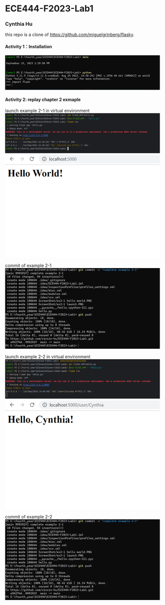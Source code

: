 # ECE444-F2023-Lab1
### Cynthia Hu
this repo is a clone of 
https://github.com/miguelgrinberg/flasky.

#### Activity 1：Installation
![Alt text](<ScreenShot/Lab1 activity 1.PNG>)

#### Activity 2: replay chapter 2 exmaple
launch example 2-1 in virtual environment
![Alt text](<ScreenShot/ex2-1 launch.PNG>)
![Alt text](<ScreenShot/ex2-1 hello world.PNG>)

commit of example 2-1
![Alt text](ScreenShot/ex2-1_commit.PNG)

launch example 2-2 in virtual environment
![Alt text](<ScreenShot/ex2-2 launch.PNG>)
![Alt text](ScreenShot/ex2-2_hello_user.PNG)

commit of example 2-2
![Alt text](ScreenShot/ex2-1_commit.PNG)

